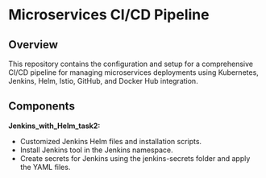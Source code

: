 # Microservices CI/CD Pipeline
## Overview
This repository contains the configuration and setup for a comprehensive CI/CD pipeline for managing microservices deployments using Kubernetes, Jenkins, Helm, Istio, GitHub, and Docker Hub integration.

## Components
**Jenkins_with_Helm_task2:**
* Customized Jenkins Helm files and installation scripts.
* Install Jenkins tool in the Jenkins namespace.
* Create secrets for Jenkins using the jenkins-secrets folder and apply the YAML files.
